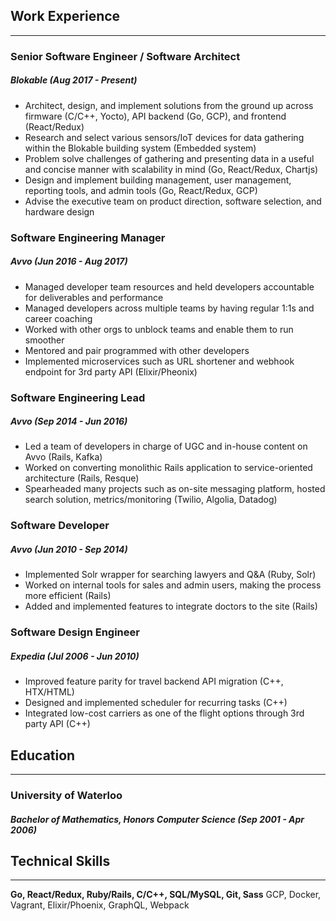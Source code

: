 ## Work Experience
------------------

### Senior Software Engineer / Software Architect
##### Blokable (Aug 2017 - Present)
- Architect, design, and implement solutions from the ground up across firmware (C/C++, Yocto), API backend (Go, GCP), and frontend (React/Redux)
- Research and select various sensors/IoT devices for data gathering within the Blokable building system (Embedded system)
- Problem solve challenges of gathering and presenting data in a useful and concise manner with scalability in mind (Go, React/Redux, Chartjs)
- Design and implement building management, user management, reporting tools, and admin tools (Go, React/Redux, GCP)
- Advise the executive team on product direction, software selection, and hardware design

### Software Engineering Manager
##### Avvo (Jun 2016 - Aug 2017)
- Managed developer team resources and held developers accountable for deliverables and performance
- Managed developers across multiple teams by having regular 1:1s and career coaching
- Worked with other orgs to unblock teams and enable them to run smoother
- Mentored and pair programmed with other developers
- Implemented microservices such as URL shortener and webhook endpoint for 3rd party API (Elixir/Pheonix)

### Software Engineering Lead
##### Avvo (Sep 2014 - Jun 2016)
- Led a team of developers in charge of UGC and in-house content on Avvo (Rails, Kafka)
- Worked on converting monolithic Rails application to service-oriented architecture (Rails, Resque)
- Spearheaded many projects such as on-site messaging platform, hosted search solution, metrics/monitoring (Twilio, Algolia, Datadog)

### Software Developer
##### Avvo (Jun 2010 - Sep 2014)
- Implemented Solr wrapper for searching lawyers and Q&A (Ruby, Solr)
- Worked on internal tools for sales and admin users, making the process more efficient (Rails)
- Added and implemented features to integrate doctors to the site (Rails)

### Software Design Engineer
##### Expedia (Jul 2006 - Jun 2010)
- Improved feature parity for travel backend API migration (C++, HTX/HTML)
- Designed and implemented scheduler for recurring tasks (C++)
- Integrated low-cost carriers as one of the flight options through 3rd party API (C++)

## Education
------------

### University of Waterloo
##### Bachelor of Mathematics, Honors Computer Science (Sep 2001 - Apr 2006)

## Technical Skills
---------

<b>Go, React/Redux, Ruby/Rails, C/C++, SQL/MySQL, Git, Sass</b>
GCP, Docker, Vagrant, Elixir/Phoenix, GraphQL, Webpack


